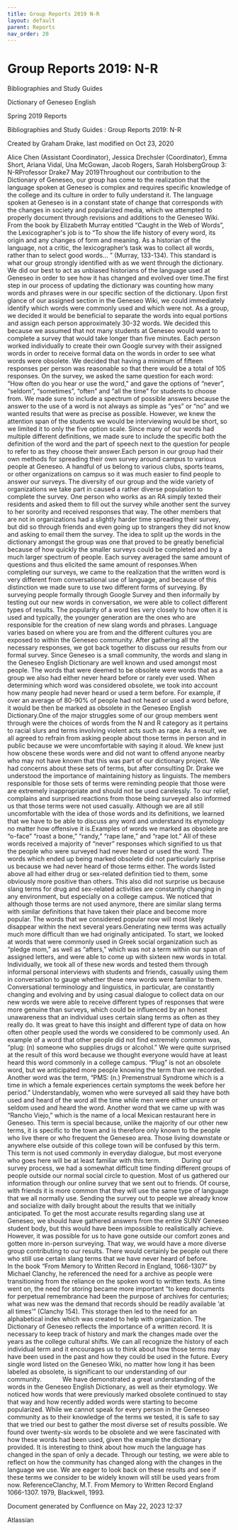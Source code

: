 ```yaml
---
title: Group Reports 2019 N-R
layout: default
parent: Reports
nav_order: 20
---
```


# Group Reports 2019: N-R

Bibliographies and Study Guides

Dictionary of Geneseo English

Spring 2019 Reports

Bibliographies and Study Guides : Group Reports 2019: N-R

Created by  Graham Drake, last modified on Oct 23, 2020

Alice Chen (Assistant Coordinator), Jessica Drechsler (Coordinator), Emma Short, Ariana Vidal, Una McGowan, Jacob Rogers, Sarah HolsbergGroup 3: N-RProfessor Drake7 May 2019Throughout our contribution to the Dictionary of Geneseo, our group has come to the realization that the language spoken at Geneseo is complex and requires specific knowledge of the college and its culture in order to fully understand it. The language spoken at Geneseo is in a constant state of change that corresponds with the changes in society and popularized media, which we attempted to properly document through revisions and additions to the Geneseo Wiki. From the book by Elizabeth Murray entitled “Caught in the Web of Words”, the Lexicographer's job is to “To show the life history of every word, its origin and any changes of form and meaning. As a historian of the language, not a critic, the lexicographer’s task was to collect all words, rather than to select good words... ” (Murray, 133-134). This standard is what our group strongly identified with as we went through the dictionary. We did our best to act as unbiased historians of the language used at Geneseo in order to see how it has changed and evolved over time.The first step in our process of updating the dictionary was counting how many words and phrases were in our specific section of the dictionary. Upon first glance of our assigned section in the Geneseo Wiki, we could immediately identify which words were commonly used and which were not. As a group, we decided it would be beneficial to separate the words into equal portions and assign each person approximately 30-32 words. We decided this because we assumed that not many students at Geneseo would want to complete a survey that would take longer than five minutes. Each person worked individually to create their own Google survey with their assigned words in order to receive formal data on the words in order to see what words were obsolete. We decided that having a minimum of fifteen responses per person was reasonable so that there would be a total of 105 responses. On the survey, we asked the same question for each word: “How often do you hear or use the word,” and gave the options of “never”, “seldom”, “sometimes”, “often” and “all the time” for students to choose from. We made sure to include a spectrum of possible answers because the answer to the use of a word is not always as simple as “yes” or “no” and we wanted results that were as precise as possible. However, we knew the attention span of the students we would be interviewing would be short, so we limited it to only the five option scale. Since many of our words had multiple different definitions, we made sure to include the specific both the definition of the word and the part of speech next to the question for people to refer to as they choose their answer.Each person in our group had their own methods for spreading their own survey around campus to various people at Geneseo. A handful of us belong to various clubs, sports teams, or other organizations on campus so it was much easier to find people to answer our surveys. The diversity of our group and the wide variety of organizations we take part in caused a rather diverse population to complete the survey. One person who works as an RA simply texted their residents and asked them to fill out the survey while another sent the survey to her sorority and received responses that way. The other members that are not in organizations had a slightly harder time spreading their survey, but did so through friends and even going up to strangers they did not know and asking to email them the survey. The idea to split up the words in the dictionary amongst the group was one that proved to be greatly beneficial because of how quickly the smaller surveys could be completed and by a much larger spectrum of people. Each survey averaged the same amount of questions and thus elicited the same amount of responses.When completing our surveys, we came to the realization that the written word is very different from conversational use of language, and because of this distinction we made sure to use two different forms of surveying. By surveying people formally through Google Survey and then informally by testing out our new words in conversation, we were able to collect different types of results. The popularity of a word ties very closely to how often it is used and typically, the younger generation are the ones who are responsible for the creation of new slang words and phrases. Language varies based on where you are from and the different cultures you are exposed to within the Geneseo community. After gathering all the necessary responses, we got back together to discuss our results from our formal survey. Since Geneseo is a small community, the words and slang in the Geneseo English Dictionary are well known and used amongst most people. The words that were deemed to be obsolete were words that as a group we also had either never heard before or rarely ever used. When determining which word was considered obsolete, we took into account how many people had never heard or used a term before. For example, if over an average of 80-90% of people had not heard or used a word before, it would be then be marked as obsolete in the Geneseo English Dictionary.One of the major struggles some of our group members went through were the choices of words from the N and R category as it pertains to racial slurs and terms involving violent acts such as rape. As a result, we all agreed to refrain from asking people about those terms in person and in public because we were uncomfortable with saying it aloud. We knew just how obscene these words were and did not want to offend anyone nearby who may not have known that this was part of our dictionary project. We had concerns about these sets of terms, but after consulting Dr. Drake we understood the importance of maintaining history as linguists. The members responsible for those sets of terms were reminding people that those were are extremely inappropriate and should not be used carelessly. To our relief, complains and surprised reactions from those being surveyed also informed us that those terms were not used casually. Although we are all still uncomfortable with the idea of those words and its definitions, we learned that we have to be able to discuss any word and understand its etymology no matter how offensive it is.Examples of words we marked as obsolete are “o-face” “roast a bone,” “randy,” “rape lane,” and “rape lot.” All of these words received a majority of “never” responses which signified to us that the people who were surveyed had never heard or used the word. The words which ended up being marked obsolete did not particularly surprise us because we had never heard of those terms either. The words listed above all had either drug or sex-related definition tied to them, some obviously more positive than others. This also did not surprise us because slang terms for drug and sex-related activities are constantly changing in any environment, but especially on a college campus. We noticed that although those terms are not used anymore, there are similar slang terms with similar definitions that have taken their place and become more popular. The words that we considered popular now will most likely disappear within the next several years.Generating new terms was actually much more difficult than we had originally anticipated. To start, we looked at words that were commonly used in Greek social organization such as “pledge mom,” as well as “afters,” which was not a term within our span of assigned letters, and were able to come up with sixteen new words in total. Individually, we took all of these new words and tested them through informal personal interviews with students and friends, casually using them in conversation to gauge whether these new words were familiar to them. Conversational terminology and linguistics, in particular, are constantly changing and evolving and by using casual dialogue to collect data on our new words we were able to receive different types of responses that were more genuine than surveys, which could be influenced by an honest unawareness that an individual uses certain slang terms as often as they really do. It was great to have this insight and different type of data on how often other people used the words we considered to be commonly used. An example of a word that other people did not find extremely common was, “plug: (n) someone who supplies drugs or alcohol.” We were quite surprised at the result of this word because we thought everyone would have at least heard this word commonly in a college campus. “Plug” is not an obsolete word, but we anticipated more people knowing the term than we recorded. Another word was the term, “PMS: (n.) Premenstrual Syndrome which is a time in which a female experiences certain symptoms the week before her period.” Understandably, women who were surveyed all said they have both used and heard of the word all the time while men were either unsure or seldom used and heard the word. Another word that we came up with was “Rancho Viejo,” which is the name of a local Mexican restaurant here in Geneseo. This term is special because, unlike the majority of our other new terms, it is specific to the town and is therefore only known to the people who live there or who frequent the Geneseo area. Those living downstate or anywhere else outside of this college town will be confused by this term. This term is not used commonly in everyday dialogue, but most everyone who goes here will be at least familiar with this term.            During our survey process, we had a somewhat difficult time finding different groups of people outside our normal social circle to question. Most of us gathered our information through our online survey that we sent out to friends. Of course, with friends it is more common that they will use the same type of language that we all normally use. Sending the survey out to people we already know and socialize with daily brought about the results that we initially anticipated. To get the most accurate results regarding slang use at Geneseo, we should have gathered answers from the entire SUNY Geneseo student body, but this would have been impossible to realistically achieve. However, it was possible for us to have gone outside our comfort zones and gotten more in-person surveying. That way, we would have a more diverse group contributing to our results. There would certainly be people out there who still use certain slang terms that we have never heard of before.            In the book “From Memory to Written Record in England, 1066-1307” by Michael Clanchy, he referenced the need for a archive as people were transitioning from the reliance on the spoken word to written texts. As time went on, the need for storing became more important “to keep documents for perpetual remembrance had been the purpose of archives for centuries; what was new was the demand that records should be readily available ‘at all times’” (Clanchy 154). This storage then led to the need for an alphabetical index which was created to help with organization. The Dictionary of Geneseo reflects the importance of a written record. It is necessary to keep track of history and mark the changes made over the years as the college cultural shifts. We can all recognize the history of each individual term and it encourages us to think about how those terms may have been used in the past and how they could be used in the future. Every single word listed on the Geneseo Wiki, no matter how long it has been labeled as obsolete, is significant to our understanding of our community.            We have demonstrated a great understanding of the words in the Geneseo English Dictionary, as well as their etymology. We noticed how words that were previously marked obsolete continued to stay that way and how recently added words were starting to become popularized. While we cannot speak for every person in the Geneseo community as to their knowledge of the terms we tested, it is safe to say that we tried our best to gather the most diverse set of results possible. We found over twenty-six words to be obsolete and we were fascinated with how these words had been used, given the example the dictionary provided. It is interesting to think about how much the language has changed in the span of only a decade. Through our testing, we were able to reflect on how the community has changed along with the changes in the language we use. We are eager to look back on these results and see if these terms we consider to be widely known will still be used years from now. ReferenceClanchy, M.T. From Memory to Written Record England 1066-1307. 1979, Blackwell, 1993.

Document generated by Confluence on May 22, 2023 12:37

Atlassian
